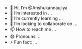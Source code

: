 - 👋 Hi, I’m @Anshukannaujiya
- 👀 I’m interested in ...
- 🌱 I’m currently learning ...
- 💞️ I’m looking to collaborate on ...
- 📫 How to reach me ...
- 😄 Pronouns: ...
- ⚡ Fun fact: ...

<!---
Anshukannaujiya/Anshukannaujiya is a ✨ special ✨ repository because its `README.md` (this file) appears on your GitHub profile.
You can click the Preview link to take a look at your changes.
--->
